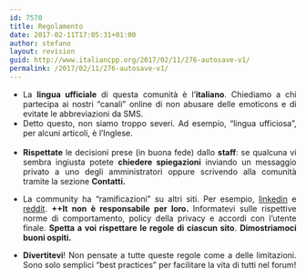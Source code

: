```yaml
---
id: 7570
title: Regolamento
date: 2017-02-11T17:05:31+01:00
author: stefano
layout: revision
guid: http://www.italiancpp.org/2017/02/11/276-autosave-v1/
permalink: /2017/02/11/276-autosave-v1/
---
```

<ul style="text-align: justify;">
  <li>
    La <strong>lingua ufficiale</strong> di questa comunità è l&#8217;<strong>italiano</strong>. Chiediamo a chi partecipa ai nostri &#8220;canali&#8221; online di non abusare delle emoticons e di evitate le abbreviazioni da SMS.
  </li>
  <li>
    Detto questo, non siamo troppo severi. Ad esempio, &#8220;lingua ufficiosa&#8221;, per alcuni articoli, è l&#8217;Inglese.<br /> <span style="color: #ffffff;"> </span>
  </li>
  <li>
    <strong>Rispettate</strong> le decisioni prese (in buona fede) dallo <strong>staff</strong>: se qualcuna vi sembra ingiusta potete <strong>chiedere spiegazioni</strong> inviando un messaggio privato a uno degli amministratori oppure scrivendo alla comunità tramite la sezione <strong>Contatti.</strong>
  </li>
</ul>

<ul style="text-align: justify;">
  <li>
    La community ha &#8220;ramificazioni&#8221; su altri siti. Per esempio, <a href="https://www.linkedin.com/groups/4786874">linkedin</a> e <a href="https://www.reddit.com/r/cppit/">reddit</a>. <strong>++It non è responsabile per loro. </strong>Informatevi sulle rispettive norme di comportamento, policy della privacy e accordi con l&#8217;utente finale. <strong>Spetta a voi rispettare le regole di ciascun sito</strong>. <strong>Dimostriamoci buoni ospiti.</strong><span style="color: #ffffff;"><br /> </span>
  </li>
</ul>

<ul style="text-align: justify;">
  <li>
    <strong>Divertitevi</strong>! Non pensate a tutte queste regole come a delle limitazioni. Sono solo semplici &#8220;best practices&#8221; per facilitare la vita di tutti nel forum!
  </li>
</ul>

<h3 style="text-align: justify;">
  <span style="color: #ffffff;"> </span>
</h3>